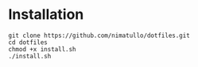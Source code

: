 # Installation

```
git clone https://github.com/nimatullo/dotfiles.git
cd dotfiles
chmod +x install.sh
./install.sh
```

